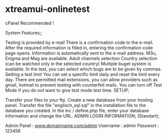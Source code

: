 # xtreamui-onlinetest

cPanel Recommended !

System Features;;

Testing is provided by e-mail
There is a confirmation code to the e-mail.
After the required information is filled in, entering the confirmation code page opens.
Information is automatically sent to the e-mail address.
M3u, Enigma and Mag are available.
Adult channels selection
Country selection (can be watched only in the selected country)
Multiple buget system is available. In the test, you can select which bugs are to be given by commas.
Setting a test limit You can set a specific limit daily and reset the limit every day.
There are permitted mail extensions, you can allow providers such as gmail, hotmail to prevent testing with counterfeit mails.
You can turn off Test Mode if you do not want to give test mode test time.
SETUP;

Transfer your files to your ftp.
Create a new database from your hosting panel.
Transfer the file "englisch_sql.sql" in the installation file to the database you created.
In the inc / define.php file, enter your database information and change the URL.
ADMIN LOGIN INFORMATION; (Standart);


Admin Panel : www.domainname.com/admin
Username : admin
Passwort : 123456
